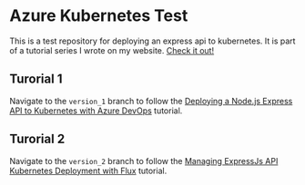 # Azure Kubernetes Test

This is a test repository for deploying an express api to kubernetes. It is part of a tutorial series I wrote on my website. [Check it out!](https://devdeveloper.ca/blog/devops)

## Turorial 1

Navigate to the `version_1` branch to follow the [Deploying a Node.js Express API to Kubernetes with Azure DevOps](https://devdeveloper.ca/blog/deploy-express-app-to-kubernetes-on-azure/) tutorial.

## Turorial 2

Navigate to the `version_2` branch to follow the [Managing ExpressJs API Kubernetes Deployment with Flux](https://devdeveloper.ca/blog/managing-expressjs-api-kubernetes-deployment-with-flux/) tutorial.
